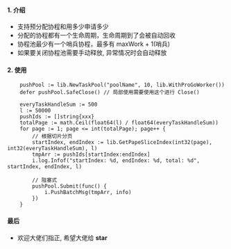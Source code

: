 #### 1. 介绍

* 支持预分配协程和用多少申请多少 
* 分配的协程都有一个生命周期，生命周期到了会被自动回收 
* 协程池最少有一个哨兵协程，最多有 maxWork + 1(哨兵)
* 如果要关闭协程池需要手动释放, 异常情况时会自动释放

#### 2. 使用

```
    pushPool := lib.NewTaskPool("poolName", 10, lib.WithProGoWorker())
    defer pushPool.SafeClose() // 局部使用需要使用这个进行 Close()

    everyTaskHandleSum := 500
    l := 50000
    pushIds := []string{xxx}
    totalPage := math.Ceil(float64(l) / float64(everyTaskHandleSum))
    for page := 1; page <= int(totalPage); page++ {
        // 根据切片分页
        startIndex, endIndex := lib.GetPapeSliceIndex(int32(page), int32(everyTaskHandleSum), l)
        tmpArr := pushIds[startIndex:endIndex]
        i.log.Infof("startIndex: %d, endIndex: %d, total: %d", startIndex, endIndex, l)

        // 阻塞式
        pushPool.Submit(func() {
            i.PushBatchMsg(tmpArr, info)
        })
    }
```

#### 最后

* 欢迎大佬们指正, 希望大佬给 **star**
